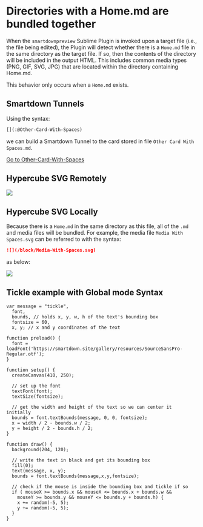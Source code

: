 # Directories with a Home.md are bundled together

When the `smartdownpreview` Sublime Plugin is invoked upon a target file (i.e., the file being edited), the Plugin will detect whether there is a `Home.md` file in the same directory as the target file. If so, then the contents of the directory will be included in the output HTML. This includes common media types (PNG, GIF, SVG, JPG) that are located within the directory containing Home.md.

This behavior only occurs when a `Home.md` exists.

## Smartdown Tunnels

Using the syntax:

```markdown
[](:@Other-Card-With-Spaces)
```

we can build a Smartdown Tunnel to the card stored in file `Other Card With Spaces.md`.

[Go to Other-Card-With-Spaces](:@Other-Card-With-Spaces)

## Hypercube SVG Remotely

![](/media/hypercube)



## Hypercube SVG Locally

Because there is a `Home.md` in the same directory as this file, all of the `.md` and media files will be bundled. For example, the media file `Media With Spaces.svg` can be referred to with the syntax:

```markdown
![](/block/Media-With-Spaces.svg)
```

as below:

![](/block/Media-With-Spaces.svg)



## Tickle example with Global mode Syntax

```P5JS/playable/autoplay
var message = "tickle",
  font,
  bounds, // holds x, y, w, h of the text's bounding box
  fontsize = 60,
  x, y; // x and y coordinates of the text

function preload() {
  font = loadFont('https://smartdown.site/gallery/resources/SourceSansPro-Regular.otf');
}

function setup() {
  createCanvas(410, 250);

  // set up the font
  textFont(font);
  textSize(fontsize);

  // get the width and height of the text so we can center it initially
  bounds = font.textBounds(message, 0, 0, fontsize);
  x = width / 2 - bounds.w / 2;
  y = height / 2 - bounds.h / 2;
}

function draw() {
  background(204, 120);

  // write the text in black and get its bounding box
  fill(0);
  text(message, x, y);
  bounds = font.textBounds(message,x,y,fontsize);

  // check if the mouse is inside the bounding box and tickle if so
  if ( mouseX >= bounds.x && mouseX <= bounds.x + bounds.w &&
    mouseY >= bounds.y && mouseY <= bounds.y + bounds.h) {
    x += random(-5, 5);
    y += random(-5, 5);
  }
}
```
